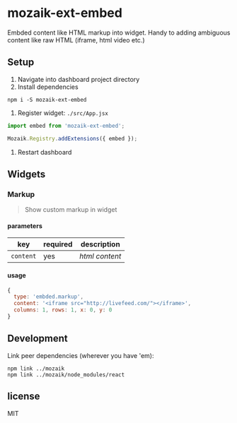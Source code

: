 # mozaik-ext-embed

Embded content like HTML markup into widget. Handy to adding ambiguous content like raw HTML (iframe, html video etc.)

## Setup

1. Navigate into dashboard project directory
1. Install dependencies
  ```shell
  npm i -S mozaik-ext-embed
  ```
1. Register widget: `./src/App.jsx`
  ```javascript
  import embed from 'mozaik-ext-embed';

  Mozaik.Registry.addExtensions({ embed });
  ```
1. Restart dashboard

## Widgets

### Markup

> Show custom markup in widget

#### parameters

key       | required | description
----------|----------|--------------------------
`content` | yes      | *html content*

#### usage

```javascript
{
  type: 'embded.markup',
  content: '<iframe src="http://livefeed.com/"></iframe>',
  columns: 1, rows: 1, x: 0, y: 0
}
```

## Development

Link peer dependencies (wherever you have 'em):

```shell
npm link ../mozaik
npm link ../mozaik/node_modules/react
```

## license

MIT
